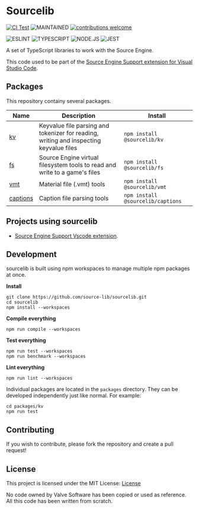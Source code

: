# Sourcelib
[![CI Test](https://github.com/source-lib/sourcelib/actions/workflows/test.yml/badge.svg)](https://github.com/source-lib/sourcelib/actions/workflows/test.yml)
![MAINTAINED](https://img.shields.io/badge/Maintained%3F-yes-green.svg)
[![contributions welcome](https://img.shields.io/badge/contributions-welcome-brightgreen.svg?style=flat)](https://github.com/dwyl/esta/issues)

![ESLINT](https://img.shields.io/badge/eslint-3A33D1?style=flat&logo=eslint&logoColor=white)
![TYPESCRIPT](https://img.shields.io/badge/TypeScript-007ACC?style=flat&logo=typescript&logoColor=white)
![NODE.JS](https://img.shields.io/badge/Node.js-43853D?style=flat&logo=node.js&logoColor=white)
![JEST](https://img.shields.io/badge/Jest-323330?style=flat&logo=Jest&logoColor=white)

A set of TypeScript libraries to work with the Source Engine.

This code used to be part of the [Source Engine Support extension for Visual Studio Code](https://github.com/StefanH-AT/Source-Engine-VSCode-Extension).

## Packages

This repository containy several packages.

| Name | Description | Install |
| ---- | ----------- | ------- |
| [kv](https://www.npmjs.com/package/@sourcelib/kv)   | Keyvalue file parsing and tokenizer for reading, writing and inspecting keyvalue files | `npm install @sourcelib/kv`
| [fs](https://www.npmjs.com/package/@sourcelib/fs)   | Source Engine virtual filesystem tools to read and write to a game's files | `npm install @sourcelib/fs`
| [vmt](https://www.npmjs.com/package/@sourcelib/vmt)  | Material file (.vmt) tools | `npm install @sourcelib/vmt`
| [captions](https://www.npmjs.com/package/@sourcelib/captions) | Caption file parsing tools | `npm install @sourcelib/captions`

## Projects using sourcelib

- [Source Engine Support Vscode extension](https://github.com/StefanH-AT/Source-Engine-VSCode-Extension).

## Development

sourcelib is built using npm workspaces to manage multiple npm packages at once.

**Install**
```shell
git clone https://github.com/source-lib/sourcelib.git
cd sourcelib
npm install --workspaces
```

**Compile everything**
```shell
npm run compile --workspaces
```

**Test everything**
```shell
npm run test --workspaces
npm run benchmark --workspaces
```

**Lint everything**
```shell
npm run lint --workspaces
```

Individual packages are located in the `packages` directory. They can be developed independently just like normal. For example:
```shell
cd packages/kv
npm run test
```

## Contributing
If you wish to contribute, please fork the repository and create a pull request!

## License
This project is licensed under the MIT License: [License](LICENSE)

No code owned by Valve Software has been copied or used as reference. All this code has been written from scratch.